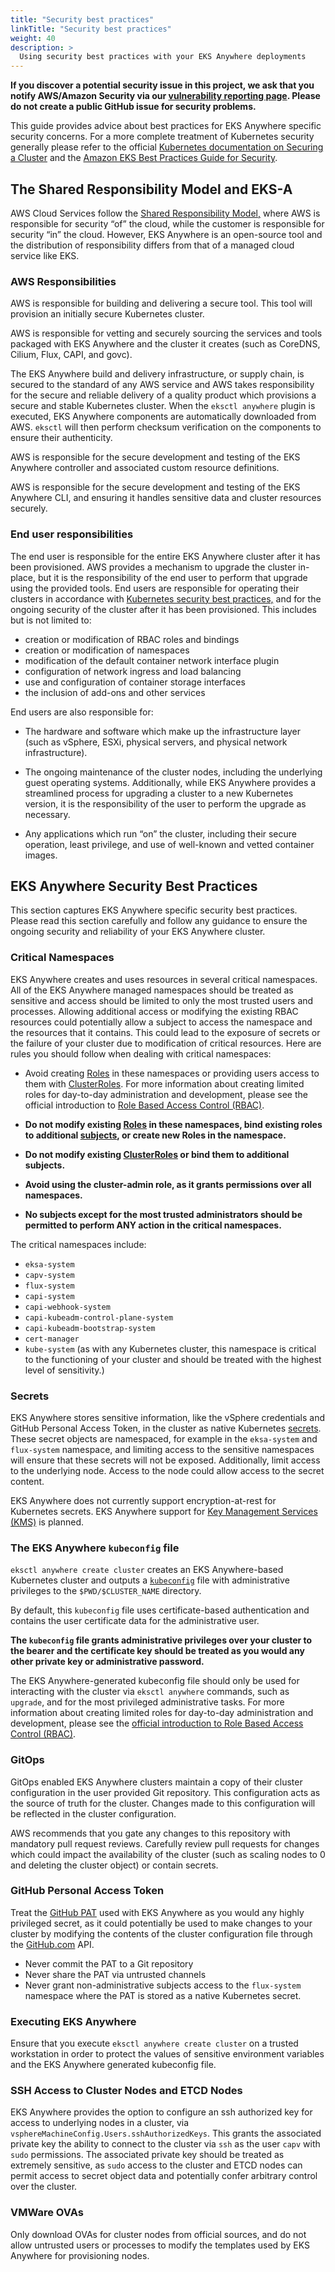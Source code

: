 ```yaml
---
title: "Security best practices"
linkTitle: "Security best practices"
weight: 40
description: >
  Using security best practices with your EKS Anywhere deployments
---
```


**If you discover a potential security issue in this project, we ask that you notify AWS/Amazon Security via our [vulnerability reporting page](http://aws.amazon.com/security/vulnerability-reporting/).
Please do not create a public GitHub issue for security problems.**

This guide provides advice about best practices for EKS Anywhere specific security concerns. 
For a more complete treatment of Kubernetes security generally please refer to the official [Kubernetes documentation on Securing a Cluster](https://kubernetes.io/docs/tasks/administer-cluster/securing-a-cluster/) and the [Amazon EKS Best Practices Guide for Security](https://aws.github.io/aws-eks-best-practices/security/docs/index.html).

## The Shared Responsibility Model and EKS-A
AWS Cloud Services follow the [Shared Responsibility Model,](https://aws.amazon.com/compliance/shared-responsibility-model/) where AWS is responsible for security “of” the cloud, while the customer is responsible for security “in” the cloud. 
However, EKS Anywhere is an open-source tool and the distribution of responsibility differs from that of a managed cloud service like EKS.

### AWS Responsibilities
AWS is responsible for building and delivering a secure tool. 
This tool will provision an initially secure Kubernetes cluster.

AWS is responsible for vetting and securely sourcing the services and tools packaged with EKS Anywhere and the cluster it creates (such as CoreDNS, Cilium, Flux, CAPI, and govc). 

The EKS Anywhere build and delivery infrastructure, or supply chain, is secured to the standard of any AWS service and AWS takes responsibility for the secure and reliable delivery of a quality product which provisions a secure and stable Kubernetes cluster. 
When the `eksctl anywhere` plugin is executed, EKS Anywhere components are automatically downloaded from AWS.
`eksctl` will then perform checksum verification on the components to ensure their authenticity.

AWS is responsible for the secure development and testing of the EKS Anywhere controller and associated custom resource definitions.

AWS is responsible for the secure development and testing of the EKS Anywhere CLI,
and ensuring it handles sensitive data and cluster resources securely.

### End user responsibilities
The end user is responsible for the entire EKS Anywhere cluster after it has been provisioned. 
AWS provides a mechanism to upgrade the cluster in-place, but it is the responsibility of the end user to perform that upgrade using the provided tools.
End users are responsible for operating their clusters in accordance with [Kubernetes security best practices,](https://kubernetes.io/docs/tasks/administer-cluster/securing-a-cluster/) 
and for the ongoing security of the cluster after it has been provisioned. 
This includes but is not limited to:
- creation or modification of RBAC roles and bindings
- creation or modification of namespaces
- modification of the default container network interface plugin
- configuration of network ingress and load balancing
- use and configuration of container storage interfaces
- the inclusion of add-ons and other services

End users are also responsible for:

* The hardware and software which make up the infrastructure layer
(such as vSphere, ESXi, physical servers, and physical network infrastructure).

* The ongoing maintenance of the cluster nodes, including the underlying guest operating systems. 
Additionally, while EKS Anywhere provides a streamlined process for upgrading a cluster to a new Kubernetes version, it is the responsibility of the user to perform the upgrade as necessary.

* Any applications which run “on” the cluster, including their secure operation, least privilege, and use of well-known and vetted container images.

## EKS Anywhere Security Best Practices
This section captures EKS Anywhere specific security best practices.
Please read this section carefully and follow any guidance to ensure the ongoing security and reliability of your EKS Anywhere cluster.

### Critical Namespaces

EKS Anywhere creates and uses resources in several critical namespaces. 
All of the EKS Anywhere managed namespaces should be treated as sensitive and access should be limited to only the most trusted users and processes. 
Allowing additional access or modifying the existing RBAC resources could potentially allow a subject to access the namespace and the resources that it contains. 
This could lead to the exposure of secrets or the failure of your cluster due to modification of critical resources.
Here are rules you should follow when dealing with critical namespaces:

* Avoid creating [Roles](https://kubernetes.io/docs/reference/access-authn-authz/rbac/#role-example) in these namespaces or providing users access to them with [ClusterRoles](https://kubernetes.io/docs/reference/access-authn-authz/rbac/#clusterrole-example).
For more information about creating limited roles for day-to-day administration and development, please see the official introduction to [Role Based Access Control (RBAC)](https://kubernetes.io/docs/reference/access-authn-authz/rbac/).

* **Do not modify existing [Roles](https://kubernetes.io/docs/reference/access-authn-authz/rbac/#role-example) in these namespaces, bind existing roles to additional [subjects](https://kubernetes.io/docs/reference/access-authn-authz/rbac/#referring-to-subjects), or create new Roles in the namespace.**

* **Do not modify existing [ClusterRoles](https://kubernetes.io/docs/reference/access-authn-authz/rbac/#clusterrole-example) or bind them to additional subjects.**

* **Avoid using the cluster-admin role, as it grants permissions over all namespaces.**

* **No subjects except for the most trusted administrators should be permitted to perform ANY action in the critical namespaces.**

The critical namespaces include:

* `eksa-system`
* `capv-system`
* `flux-system`
* `capi-system`
* `capi-webhook-system`
* `capi-kubeadm-control-plane-system`
* `capi-kubeadm-bootstrap-system`
* `cert-manager`
* `kube-system` (as with any Kubernetes cluster, this namespace is critical to the functioning of your cluster and should be treated with the highest level of sensitivity.)


### Secrets

EKS Anywhere stores sensitive information, like the vSphere credentials and GitHub Personal Access Token, in the cluster as native Kubernetes [secrets](https://kubernetes.io/docs/concepts/configuration/secret/).
These secret objects are namespaced, for example in the `eksa-system` and `flux-system` namespace, and limiting access to the sensitive namespaces will ensure that these secrets will not be exposed.
Additionally, limit access to the underlying node. Access to the node could allow access to the secret content.

EKS Anywhere does not currently support encryption-at-rest for Kubernetes secrets.
EKS Anywhere support for [Key Management Services (KMS)](https://kubernetes.io/docs/tasks/administer-cluster/kms-provider/) is planned.


### The EKS Anywhere `kubeconfig` file

`eksctl anywhere create cluster` creates an EKS Anywhere-based Kubernetes cluster and outputs a [`kubeconfig`](https://kubernetes.io/docs/concepts/configuration/organize-cluster-access-kubeconfig/) file with administrative privileges to the `$PWD/$CLUSTER_NAME` directory.

By default, this `kubeconfig` file uses certificate-based authentication and contains the user certificate data for the administrative user.

**The `kubeconfig` file grants administrative privileges over your cluster to the bearer and the certificate key should be treated as you would any other private key or administrative password.**

The EKS Anywhere-generated kubeconfig file should only be used for interacting with the cluster via `eksctl anywhere` commands, such as `upgrade`, and for the most privileged administrative tasks.
For more information about creating limited roles for day-to-day administration and development, please see the [official introduction to Role Based Access Control (RBAC)](https://kubernetes.io/docs/reference/access-authn-authz/rbac/).

### GitOps

GitOps enabled EKS Anywhere clusters maintain a copy of their cluster configuration in the user provided Git repository.
This configuration acts as the source of truth for the cluster.
Changes made to this configuration will be reflected in the cluster configuration.

AWS recommends that you gate any changes to this repository with mandatory pull request reviews.
Carefully review pull requests for changes which could impact the availability of the cluster (such as scaling nodes to 0 and deleting the cluster object) or contain secrets.

### GitHub Personal Access Token

Treat the [GitHub PAT](https://docs.github.com/en/github/authenticating-to-github/keeping-your-account-and-data-secure/creating-a-personal-access-token) used with EKS Anywhere as you would any highly privileged secret, as it could potentially be used to make changes to your cluster by modifying the contents of the cluster configuration file through the [GitHub.com](https://github.com/) API.

* Never commit the PAT to a Git repository
* Never share the PAT via untrusted channels
* Never grant non-administrative subjects access to the `flux-system` namespace where the PAT is stored as a native Kubernetes secret.

### Executing EKS Anywhere

Ensure that you execute `eksctl anywhere create cluster` on a trusted workstation in order to protect the values of sensitive environment variables and the EKS Anywhere generated kubeconfig file.

### SSH Access to Cluster Nodes and ETCD Nodes

EKS Anywhere provides the option to configure an ssh authorized key for access to underlying nodes in a cluster, via `vsphereMachineConfig.Users.sshAuthorizedKeys`.
This grants the associated private key the ability to connect to the cluster via `ssh` as the user `capv` with `sudo` permissions.
The associated private key should be treated as extremely sensitive, as `sudo` access to the cluster and ETCD nodes can permit access to secret object data and potentially confer arbitrary control over the cluster.

### VMWare OVAs

Only download OVAs for cluster nodes from official sources, and do not allow untrusted users or processes to modify the templates used by EKS Anywhere for provisioning nodes.
